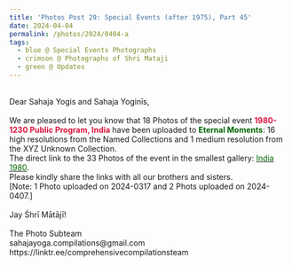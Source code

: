 ```yaml
---
title: 'Photos Post 29: Special Events (after 1975), Part 45'
date: 2024-04-04
permalink: /photos/2024/0404-a
tags:
  - blue @ Special Events Photographs
  - crimson @ Photographs of Shri Mataji
  - green @ Updates
---
```


<p>
<br>
Dear Sahaja Yogis and Sahaja Yoginīs,<br>
<br>
We are pleased to let you know that 18 Photos of the special event <font color="Crimson"><b>1980-1230 Public Program, India</b></font> have been uploaded to <font color="DarkGreen"><b>Eternal Moments</b></font>: 16 high resolutions from the Named Collections and 1 medium resolution from the XYZ Unknown Collection.<br>
The direct link to the 33 Photos of the event in the smallest gallery: <a href="https://eternalmoments.smugmug.com/Countries/India/1980"><font color="DarkGreen">India 1980</font></a>.<br> 
Please kindly share the links with all our brothers and sisters.<br>
[Note: 1 Photo uploaded on 2024-0317 and 2 Phots uploaded on 2024-0407.]<br>
<br>
Jay Śhrī Mātājī!<br>
<br>
The Photo Subteam<br>
sahajayoga.compilations@gmail.com<br>
https://linktr.ee/comprehensivecompilationsteam
</p>